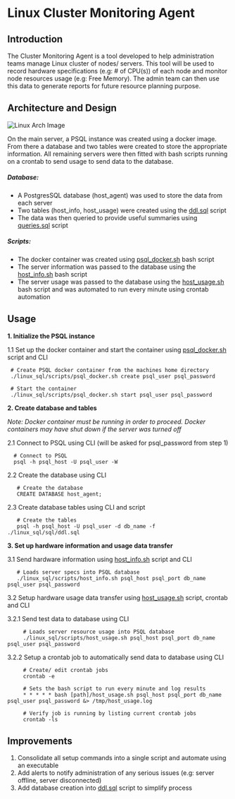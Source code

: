 # Linux Cluster Monitoring Agent
## Introduction
The Cluster Monitoring Agent is a tool developed to help administration teams manage Linux cluster of nodes/ servers.
This tool will be used to record hardware specifications (e.g: # of CPU(s)) of each node and monitor node resources usage
(e.g: Free Memory). The admin team can then use this data to generate reports for future resource planning purpose.

## Architecture and Design
![Linux Arch Image](https://github.com/jarviscanada/jarvis_data_eng_karan/blob/feature/readme/linux_sql/assets/Linux_Arch_Image.png?raw=true)

On the main server, a PSQL instance was created using a docker image. From there a database and two tables were created
 to store the appropriate information. All remaining servers were then fitted with bash scripts running on a crontab
  to send usage to send data to the database.
##### Database:
  - A PostgresSQL database (host_agent) was used to store the data from each server
  - Two tables (host_info, host_usage) were created using the [ddl.sql] script
  - The data was then queried to provide useful summaries using [queries.sql] script
   
##### Scripts:
  - The docker container was created using [psql_docker.sh] bash script
  - The server information was passed to the database using the [host_info.sh]
   bash script
  - The server usage was passed to the database using the [host_usage.sh] bash script and was automated to run every
  minute using crontab automation
   
## Usage
**1. Initialize the PSQL instance**

  1.1 Set up the docker container and start the container using [psql_docker.sh] script and CLI

     # Create PSQL docker container from the machines home directory
     ./linux_sql/scripts/psql_docker.sh create psql_user psql_password
     
     # Start the container
     ./linux_sql/scripts/psql_docker.sh start psql_user psql_password

**2. Create database and tables**

*Note: Docker container must be running in order to proceed. Docker containers may have shut down if the server was
turned off*

  2.1 Connect to PSQL using CLI (will be asked for psql_password from step 1)
  
      # Connect to PSQL
      psql -h psql_host -U psql_user -W
  
  2.2 Create the database using CLI
    
       # Create the database
       CREATE DATABASE host_agent;
       
  2.3 Create database tables using CLI and script
    
       # Create the tables
       psql -h psql_host -U psql_user -d db_name -f ./linux_sql/sql/ddl.sql

**3. Set up hardware information and usage data transfer**

  3.1 Send hardware information using [host_info.sh] script and CLI
  
       # Loads server specs into PSQL database
       ./linux_sql/scripts/host_info.sh psql_host psql_port db_name psql_user psql_password
  
  3.2 Setup hardware usage data transfer using [host_usage.sh] script, crontab and CLI
  
   3.2.1 Send test data to database using CLI
   
         # Loads server resource usage into PSQL database
         ./linux_sql/scripts/host_usage.sh psql_host psql_port db_name psql_user psql_password
         
   3.2.2 Setup a crontab job to automatically send data to database using CLI
      
         # Create/ edit crontab jobs
         crontab -e
         
         # Sets the bash script to run every minute and log results
         * * * * * bash [path]/host_usage.sh psql_host psql_port db_name psql_user psql_password &> /tmp/host_usage.log
         
         # Verify job is running by listing current crontab jobs
         crontab -ls
        
## Improvements

1. Consolidate all setup commands into a single script and automate using an executable
2. Add alerts to notify administration of any serious issues (e.g: server offline, server disconnected)
3. Add database creation into [ddl.sql] script to simplify process


[host_info.sh]: https://github.com/jarviscanada/jarvis_data_eng_karan/blob/develop/linux_sql/scripts/host_info.sh
[host_usage.sh]: https://github.com/jarviscanada/jarvis_data_eng_karan/blob/develop/linux_sql/scripts/host_usage.sh
[psql_docker.sh]: https://github.com/jarviscanada/jarvis_data_eng_karan/blob/develop/linux_sql/scripts/psql_docker.sh
[ddl.sql]: https://github.com/jarviscanada/jarvis_data_eng_karan/blob/develop/linux_sql/sql/ddl.sql
[queries.sql]: https://github.com/jarviscanada/jarvis_data_eng_karan/blob/develop/linux_sql/sql/queries.sql